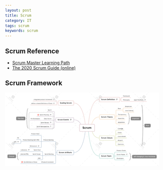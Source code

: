 ```yaml
---
layout: post
title: Scrum
category: IT
tags: scrum
keywords: scrum
---
```


## Scrum Reference
- [Scrum Master Learning Path](https://www.scrum.org/pathway/scrum-master)
- [The 2020 Scrum Guide (online)](https://scrumguides.org/scrum-guide.html)

## Scrum Framework
![](/public/img/agile/scrum.png)